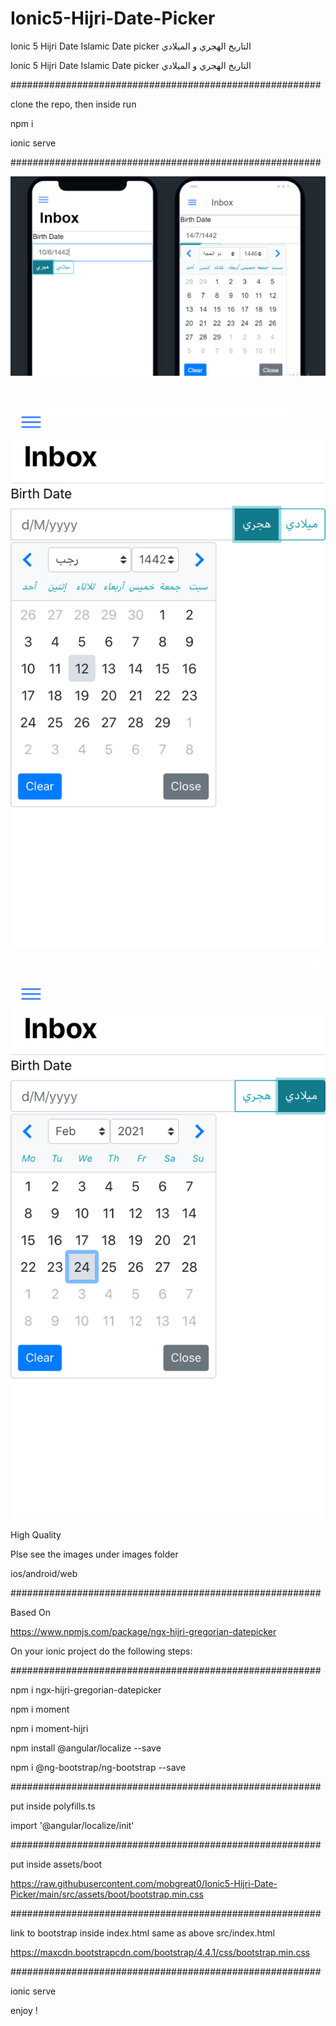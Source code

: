 # Ionic5-Hijri-Date-Picker
Ionic 5 Hijri Date Islamic Date picker التاريخ الهجري و الميلادي 

Ionic 5 Hijri Date Islamic Date picker التاريخ الهجري و الميلادي 


########################################################

clone the repo, then inside run

npm i

ionic serve


########################################################



![alt text](https://raw.githubusercontent.com/mobgreat0/Ionic5-Hijri-Date-Picker/main/images/hijri%20(1).PNG)



![alt text](https://raw.githubusercontent.com/mobgreat0/Ionic5-Hijri-Date-Picker/main/images/hijri%20(12).png)




![alt text](https://raw.githubusercontent.com/mobgreat0/Ionic5-Hijri-Date-Picker/main/images/hijri%20(13).png)


High Quality 

Plse see the images under images folder

ios/android/web

########################################################

Based On

https://www.npmjs.com/package/ngx-hijri-gregorian-datepicker



On your ionic project do the following steps:

########################################################

npm i ngx-hijri-gregorian-datepicker

npm i moment

npm i moment-hijri

npm install @angular/localize --save

npm i @ng-bootstrap/ng-bootstrap --save

########################################################

put inside polyfills.ts

import '@angular/localize/init'


########################################################  

put inside assets/boot

https://raw.githubusercontent.com/mobgreat0/Ionic5-Hijri-Date-Picker/main/src/assets/boot/bootstrap.min.css


########################################################  


link to bootstrap inside index.html same as above src/index.html

https://maxcdn.bootstrapcdn.com/bootstrap/4.4.1/css/bootstrap.min.css
    

########################################################


ionic serve

enjoy !
